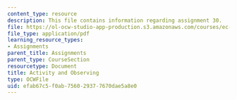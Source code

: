 ```yaml
---
content_type: resource
description: This file contains information regarding assignment 30.
file: https://ol-ocw-studio-app-production.s3.amazonaws.com/courses/ec-050-recreate-experiments-from-history-inform-the-future-from-the-past-galileo-january-iap-2010/efab67c5f0ab756029377670dae5a8e0_MITEC_050IAP10_assn30.pdf
file_type: application/pdf
learning_resource_types:
- Assignments
parent_title: Assignments
parent_type: CourseSection
resourcetype: Document
title: Activity and Observing
type: OCWFile
uid: efab67c5-f0ab-7560-2937-7670dae5a8e0
---
```


